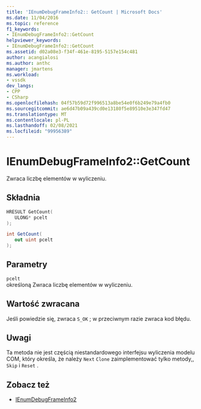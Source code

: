 ```yaml
---
title: 'IEnumDebugFrameInfo2:: GetCount | Microsoft Docs'
ms.date: 11/04/2016
ms.topic: reference
f1_keywords:
- IEnumDebugFrameInfo2::GetCount
helpviewer_keywords:
- IEnumDebugFrameInfo2::GetCount
ms.assetid: d02a08e3-f34f-461e-8195-5157e154c481
author: acangialosi
ms.author: anthc
manager: jmartens
ms.workload:
- vssdk
dev_langs:
- CPP
- CSharp
ms.openlocfilehash: 04f57b59d72f996513a8be54e0f6b249e79a4fb0
ms.sourcegitcommit: ae6d47b09a439cd0e13180f5e89510e3e347fd47
ms.translationtype: MT
ms.contentlocale: pl-PL
ms.lasthandoff: 02/08/2021
ms.locfileid: "99956389"
---
```

# <a name="ienumdebugframeinfo2getcount"></a>IEnumDebugFrameInfo2::GetCount
Zwraca liczbę elementów w wyliczeniu.

## <a name="syntax"></a>Składnia

```cpp
HRESULT GetCount(
   ULONG* pcelt
);
```

```csharp
int GetCount(
   out uint pcelt
);
```

## <a name="parameters"></a>Parametry
`pcelt`\
określoną Zwraca liczbę elementów w wyliczeniu.

## <a name="return-value"></a>Wartość zwracana
 Jeśli powiedzie się, zwraca `S_OK` ; w przeciwnym razie zwraca kod błędu.

## <a name="remarks"></a>Uwagi
 Ta metoda nie jest częścią niestandardowego interfejsu wyliczenia modelu COM, który określa, że należy `Next` `Clone` zaimplementować tylko metody,, `Skip` i `Reset` .

## <a name="see-also"></a>Zobacz też
- [IEnumDebugFrameInfo2](../../../extensibility/debugger/reference/ienumdebugframeinfo2.md)

